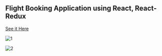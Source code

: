 
## Flight Booking Application using React, React-Redux

 [See it Here](https://flight-book-react-redux.netlify.app/) 

![1](https://user-images.githubusercontent.com/45451363/222977510-0ab0d468-3f96-4115-99a3-ceed73935cf9.png)

![2](https://user-images.githubusercontent.com/45451363/222977513-7bf85e37-cfb4-4919-9131-d9125485b2ff.png)
